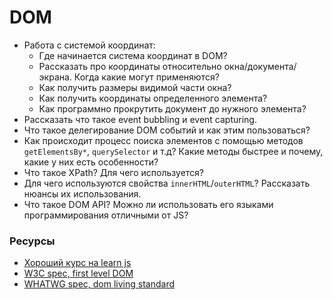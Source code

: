 # DOM

* Работа с системой координат:
  * Где начинается система координат в DOM?
  * Рассказать про координаты относительно окна/документа/экрана. Когда какие могут применяются?
  * Как получить размеры видимой части окна?
  * Как получить координаты определенного элемента?
  * Как программно прокрутить документ до нужного элемента?
* Рассказать что такое event bubbling и event capturing.
* Что такое делегирование DOM событий и как этим пользоваться?
* Как происходит процесс поиска элементов с помощью методов `getElementsBy*`, `querySelector` и т.д? Какие методы быстрее и почему, какие у них есть особенности?
* Что такое XPath? Для чего используется?
* Для чего используются свойства `innerHTML`/`outerHTML`? Рассказать нюансы их использования.
* Что такое DOM API? Можно ли использовать его языками программирования отличными от JS?

### Ресурсы
* [Хороший курс на learn js](https://learn.javascript.ru/document)
* [W3C spec, first level DOM](https://www.w3.org/TR/REC-DOM-Level-1/expanded-toc.html)
* [WHATWG spec, dom living standard](https://dom.spec.whatwg.org)